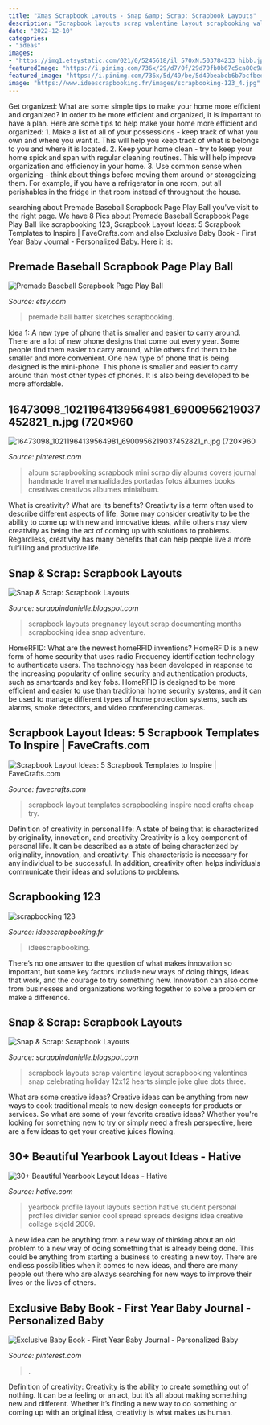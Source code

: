 ```yaml
---
title: "Xmas Scrapbook Layouts - Snap &amp; Scrap: Scrapbook Layouts"
description: "Scrapbook layouts scrap valentine layout scrapbooking valentines snap celebrating holiday 12x12 hearts simple joke glue dots three"
date: "2022-12-10"
categories:
- "ideas"
images:
- "https://img1.etsystatic.com/021/0/5245618/il_570xN.503784233_hibb.jpg"
featuredImage: "https://i.pinimg.com/736x/29/d7/0f/29d70fb0b67c5ca80c9a7f5e82714a45--album-foto-layout-scrap.jpg"
featured_image: "https://i.pinimg.com/736x/5d/49/be/5d49beabcb6b7bcfbee80711b8fc1bc9.jpg"
image: "https://www.ideescrapbooking.fr/images/scrapbooking-123_4.jpg"
---
```



Get organized: What are some simple tips to make your home more efficient and organized?
In order to be more efficient and organized, it is important to have a plan. Here are some tips to help make your home more efficient and organized: 1. Make a list of all of your possessions - keep track of what you own and where you want it. This will help you keep track of what is belongs to you and where it is located. 
2. Keep your home clean - try to keep your home spick and span with regular cleaning routines. This will help improve organization and efficiency in your home. 3. Use common sense when organizing - think about things before moving them around or storageizing them. For example, if you have a refrigerator in one room, put all perishables in the fridge in that room instead of throughout the house. 
	

		
searching about Premade Baseball Scrapbook Page Play Ball you've visit to the right page. We have 8 Pics about Premade Baseball Scrapbook Page Play Ball like scrapbooking 123, Scrapbook Layout Ideas: 5 Scrapbook Templates to Inspire | FaveCrafts.com and also Exclusive Baby Book - First Year Baby Journal - Personalized Baby. Here it is:
		
    
## Premade Baseball Scrapbook Page Play Ball

<img loading=lazy src="https://img1.etsystatic.com/021/0/5245618/il_570xN.503784233_hibb.jpg" onerror="this.onerror=null;this.src='https://tse4.mm.bing.net/th?id=OIP.7A2Q_2b7cQSSwGry1RATDAHaHU&amp;pid=15.1';" alt="Premade Baseball Scrapbook Page Play Ball">

_Source: etsy.com_

>premade ball batter sketches scrapbooking. 

	

Idea 1: A new type of phone that is smaller and easier to carry around.
There are a lot of new phone designs that come out every year. Some people find them easier to carry around, while others find them to be smaller and more convenient. One new type of phone that is being designed is the mini-phone. This phone is smaller and easier to carry around than most other types of phones. It is also being developed to be more affordable.

    
## 16473098_10211964139564981_6900956219037452821_n.jpg (720×960

<img loading=lazy src="https://i.pinimg.com/736x/29/d7/0f/29d70fb0b67c5ca80c9a7f5e82714a45--album-foto-layout-scrap.jpg" onerror="this.onerror=null;this.src='https://tse2.mm.bing.net/th?id=OIP.30D8TmIpcUDmK7yd7_qoFQHaJ4&amp;pid=15.1';" alt="16473098_10211964139564981_6900956219037452821_n.jpg (720×960">

_Source: pinterest.com_

>album scrapbooking scrapbook mini scrap diy albums covers journal handmade travel manualidades portadas fotos álbumes books creativas creativos albumes minialbum. 

	

What is creativity? What are its benefits?
Creativity is a term often used to describe different aspects of life. Some may consider creativity to be the ability to come up with new and innovative ideas, while others may view creativity as being the act of coming up with solutions to problems. Regardless, creativity has many benefits that can help people live a more fulfilling and productive life.

    
## Snap &amp; Scrap: Scrapbook Layouts

<img loading=lazy src="https://2.bp.blogspot.com/_pO81GfbQQ4A/TJE6aAiw0yI/AAAAAAAAAtw/WCoKL-OXLys/s1600/DanielleHunterLOADDay27.JPG" onerror="this.onerror=null;this.src='https://tse2.mm.bing.net/th?id=OIP.QdnBHx1R9mdwj7PyhGT5cQHaHY&amp;pid=15.1';" alt="Snap &amp; Scrap: Scrapbook Layouts">

_Source: scrappindanielle.blogspot.com_

>scrapbook layouts pregnancy layout scrap documenting months scrapbooking idea snap adventure. 

	

HomeRFID: What are the newest homeRFID inventions?
HomeRFID is a new form of home security that uses radio Frequency identification technology to authenticate users. The technology has been developed in response to the increasing popularity of online security and authentication products, such as smartcards and key fobs. HomeRFID is designed to be more efficient and easier to use than traditional home security systems, and it can be used to manage different types of home protection systems, such as alarms, smoke detectors, and video conferencing cameras.

    
## Scrapbook Layout Ideas: 5 Scrapbook Templates To Inspire | FaveCrafts.com

<img loading=lazy src="http://irepo.primecp.com/2017/08/344571/FC---Scrapbook-Layout-Ideas-Main_ExtraLarge1000_ID-2398301.jpg?v=2398301" onerror="this.onerror=null;this.src='https://tse3.mm.bing.net/th?id=OIP.bdct0QcHkgIIcEtg1NTcjgHaGN&amp;pid=15.1';" alt="Scrapbook Layout Ideas: 5 Scrapbook Templates to Inspire | FaveCrafts.com">

_Source: favecrafts.com_

>scrapbook layout templates scrapbooking inspire need crafts cheap try. 

	

Definition of creativity in personal life: A state of being that is characterized by originality, innovation, and creativity
Creativity is a key component of personal life. It can be described as a state of being characterized by originality, innovation, and creativity. This characteristic is necessary for any individual to be successful. In addition, creativity often helps individuals communicate their ideas and solutions to problems.

    
## Scrapbooking 123

<img loading=lazy src="https://www.ideescrapbooking.fr/images/scrapbooking-123_4.jpg" onerror="this.onerror=null;this.src='https://tse4.mm.bing.net/th?id=OIP.UUmaDd2agvk_Nys-l-IIwgHaJ4&amp;pid=15.1';" alt="scrapbooking 123">

_Source: ideescrapbooking.fr_

>ideescrapbooking. 

	

There’s no one answer to the question of what makes innovation so important, but some key factors include new ways of doing things, ideas that work, and the courage to try something new. Innovation can also come from businesses and organizations working together to solve a problem or make a difference.

    
## Snap &amp; Scrap: Scrapbook Layouts

<img loading=lazy src="http://4.bp.blogspot.com/_pO81GfbQQ4A/S4gnqfqerGI/AAAAAAAAAXk/W0UMaQEvAIo/s1600/DanielleHunterSimpleStoriesThreeofHeartsFeb.JPG" onerror="this.onerror=null;this.src='https://tse1.mm.bing.net/th?id=OIP.TP7Q-RHWmEEfpU-tQFjfRwHaHa&amp;pid=15.1';" alt="Snap &amp; Scrap: Scrapbook Layouts">

_Source: scrappindanielle.blogspot.com_

>scrapbook layouts scrap valentine layout scrapbooking valentines snap celebrating holiday 12x12 hearts simple joke glue dots three. 

	

What are some creative ideas?
Creative ideas can be anything from new ways to cook traditional meals to new design concepts for products or services. So what are some of your favorite creative ideas? Whether you're looking for something new to try or simply need a fresh perspective, here are a few ideas to get your creative juices flowing.

    
## 30+ Beautiful Yearbook Layout Ideas - Hative

<img loading=lazy src="https://hative.com/wp-content/uploads/2014/02/yearbook-profile-ideas-12.jpg" onerror="this.onerror=null;this.src='https://tse3.mm.bing.net/th?id=OIP.zjObGEVgNy_zFlBK0yn7ugHaE7&amp;pid=15.1';" alt="30+ Beautiful Yearbook Layout Ideas - Hative">

_Source: hative.com_

>yearbook profile layout layouts section hative student personal profiles divider senior cool spread spreads designs idea creative collage skjold 2009. 

	

A new idea can be anything from a new way of thinking about an old problem to a new way of doing something that is already being done. This could be anything from starting a business to creating a new toy. There are endless possibilities when it comes to new ideas, and there are many people out there who are always searching for new ways to improve their lives or the lives of others.

    
## Exclusive Baby Book - First Year Baby Journal - Personalized Baby

<img loading=lazy src="https://i.pinimg.com/736x/5d/49/be/5d49beabcb6b7bcfbee80711b8fc1bc9.jpg" onerror="this.onerror=null;this.src='https://tse1.mm.bing.net/th?id=OIP.c0Nssn6O5qs3DRj53XR_ewHaIO&amp;pid=15.1';" alt="Exclusive Baby Book - First Year Baby Journal - Personalized Baby">

_Source: pinterest.com_

>. 

	

Definition of creativity:
Creativity is the ability to create something out of nothing. It can be a feeling or an act, but it’s all about making something new and different. Whether it’s finding a new way to do something or coming up with an original idea, creativity is what makes us human.

